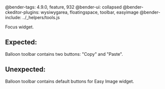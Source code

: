 @bender-tags: 4.9.0, feature, 932
@bender-ui: collapsed
@bender-ckeditor-plugins: wysiwygarea, floatingspace, toolbar, easyimage
@bender-include: ../_helpers/tools.js

Focus widget.

## Expected:

Balloon toolbar contains two buttons: "Copy" and "Paste".

## Unexpected:

Balloon toolbar contains default buttons for Easy Image widget.
